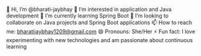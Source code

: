 👋 Hi, I’m @bharati-jaybhay
👀 I’m interested in application and Java development
🌱 I’m currently learning Spring Boot
💞️ I’m looking to collaborate on Java projects and Spring Boot applications
📫 How to reach me: bharatijaybhay1209@gmail.com
😄 Pronouns: She/Her
⚡ Fun fact: I love experimenting with new technologies and am passionate about continuous learning

<!---
bharati-jaybhay/bharati-jaybhay is a ✨ special ✨ repository because its `README.md` (this file) appears on your GitHub profile.
You can click the Preview link to take a look at your changes.
--->
